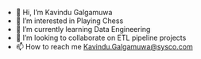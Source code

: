- 👋 Hi, I’m Kavindu Galgamuwa
- 👀 I’m interested in Playing Chess
- 🌱 I’m currently learning Data Engineering
- 💞️ I’m looking to collaborate on ETL pipeline projects
- 📫 How to reach me Kavindu.Galgamuwa@sysco.com
  

<!---
kgal3309/kgal3309 is a ✨ special ✨ repository because its `README.md` (this file) appears on your GitHub profile.
You can click the Preview link to take a look at your changes.
--->
